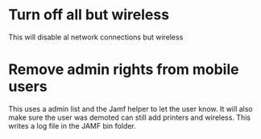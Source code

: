 

# Turn off all but wireless

This will disable al network connections but wireless


# Remove admin rights from mobile users

This uses a admin list and the Jamf helper to let the user know.  It will also make sure the user was demoted can still add printers and wireless. This writes a log file in the JAMF bin folder.
